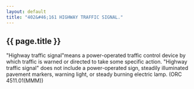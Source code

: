 ```yaml
---
layout: default
title: "402&#46;161 HIGHWAY TRAFFIC SIGNAL."
---
```


{{ page.title }}
----------------

"Highway traffic signal"means a power-operated traffic control device by which traffic is warned or directed to take some specific action. "Highway traffic signal" does not include a power-operated sign, steadily illuminated pavement markers, warning light, or steady burning electric lamp. (ORC 4511.01(MMM))